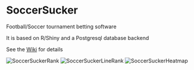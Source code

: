 # SoccerSucker
Football/Soccer tournament betting software

It is based on R/Shiny and a Postgresql database backend

See the [Wiki](https://github.com/awerni/SoccerSucker/wiki) for details

![SoccerSuckerRank](https://user-images.githubusercontent.com/10331094/121005319-fb948f00-c78f-11eb-8349-c8f260abbd3b.png)
![SoccerSuckerLineRank](https://user-images.githubusercontent.com/10331094/121005335-fe8f7f80-c78f-11eb-9074-3624e65c6973.png)
![SoccerSuckerHeatmap](https://user-images.githubusercontent.com/10331094/121005349-02230680-c790-11eb-8275-f5b5abac78f3.png)

